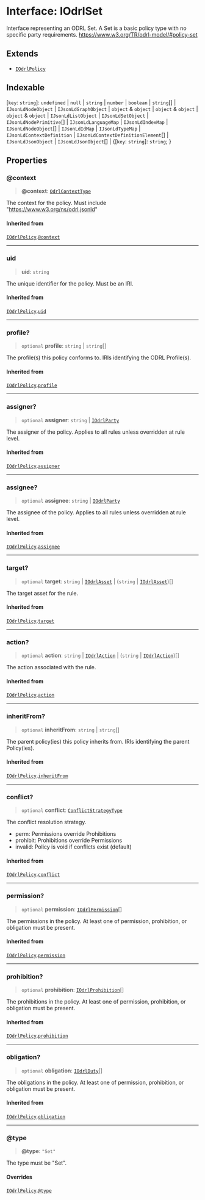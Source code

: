# Interface: IOdrlSet

Interface representing an ODRL Set.
A Set is a basic policy type with no specific party requirements.
https://www.w3.org/TR/odrl-model/#policy-set

## Extends

- [`IOdrlPolicy`](IOdrlPolicy.md)

## Indexable

\[`key`: `string`\]: `undefined` \| `null` \| `string` \| `number` \| `boolean` \| `string`[] \| `IJsonLdNodeObject` \| `IJsonLdGraphObject` \| `object` & `object` \| `object` & `object` \| `object` & `object` \| `IJsonLdListObject` \| `IJsonLdSetObject` \| `IJsonLdNodePrimitive`[] \| `IJsonLdLanguageMap` \| `IJsonLdIndexMap` \| `IJsonLdNodeObject`[] \| `IJsonLdIdMap` \| `IJsonLdTypeMap` \| `IJsonLdContextDefinition` \| `IJsonLdContextDefinitionElement`[] \| `IJsonLdJsonObject` \| `IJsonLdJsonObject`[] \| \{\[`key`: `string`\]: `string`; \}

## Properties

### @context

> **@context**: [`OdrlContextType`](../type-aliases/OdrlContextType.md)

The context for the policy.
Must include "https://www.w3.org/ns/odrl.jsonld"

#### Inherited from

[`IOdrlPolicy`](IOdrlPolicy.md).[`@context`](IOdrlPolicy.md#context)

***

### uid

> **uid**: `string`

The unique identifier for the policy.
Must be an IRI.

#### Inherited from

[`IOdrlPolicy`](IOdrlPolicy.md).[`uid`](IOdrlPolicy.md#uid)

***

### profile?

> `optional` **profile**: `string` \| `string`[]

The profile(s) this policy conforms to.
IRIs identifying the ODRL Profile(s).

#### Inherited from

[`IOdrlPolicy`](IOdrlPolicy.md).[`profile`](IOdrlPolicy.md#profile)

***

### assigner?

> `optional` **assigner**: `string` \| [`IOdrlParty`](IOdrlParty.md)

The assigner of the policy.
Applies to all rules unless overridden at rule level.

#### Inherited from

[`IOdrlPolicy`](IOdrlPolicy.md).[`assigner`](IOdrlPolicy.md#assigner)

***

### assignee?

> `optional` **assignee**: `string` \| [`IOdrlParty`](IOdrlParty.md)

The assignee of the policy.
Applies to all rules unless overridden at rule level.

#### Inherited from

[`IOdrlPolicy`](IOdrlPolicy.md).[`assignee`](IOdrlPolicy.md#assignee)

***

### target?

> `optional` **target**: `string` \| [`IOdrlAsset`](IOdrlAsset.md) \| (`string` \| [`IOdrlAsset`](IOdrlAsset.md))[]

The target asset for the rule.

#### Inherited from

[`IOdrlPolicy`](IOdrlPolicy.md).[`target`](IOdrlPolicy.md#target)

***

### action?

> `optional` **action**: `string` \| [`IOdrlAction`](IOdrlAction.md) \| (`string` \| [`IOdrlAction`](IOdrlAction.md))[]

The action associated with the rule.

#### Inherited from

[`IOdrlPolicy`](IOdrlPolicy.md).[`action`](IOdrlPolicy.md#action)

***

### inheritFrom?

> `optional` **inheritFrom**: `string` \| `string`[]

The parent policy(ies) this policy inherits from.
IRIs identifying the parent Policy(ies).

#### Inherited from

[`IOdrlPolicy`](IOdrlPolicy.md).[`inheritFrom`](IOdrlPolicy.md#inheritfrom)

***

### conflict?

> `optional` **conflict**: [`ConflictStrategyType`](../type-aliases/ConflictStrategyType.md)

The conflict resolution strategy.
- perm: Permissions override Prohibitions
- prohibit: Prohibitions override Permissions
- invalid: Policy is void if conflicts exist (default)

#### Inherited from

[`IOdrlPolicy`](IOdrlPolicy.md).[`conflict`](IOdrlPolicy.md#conflict)

***

### permission?

> `optional` **permission**: [`IOdrlPermission`](IOdrlPermission.md)[]

The permissions in the policy.
At least one of permission, prohibition, or obligation must be present.

#### Inherited from

[`IOdrlPolicy`](IOdrlPolicy.md).[`permission`](IOdrlPolicy.md#permission)

***

### prohibition?

> `optional` **prohibition**: [`IOdrlProhibition`](IOdrlProhibition.md)[]

The prohibitions in the policy.
At least one of permission, prohibition, or obligation must be present.

#### Inherited from

[`IOdrlPolicy`](IOdrlPolicy.md).[`prohibition`](IOdrlPolicy.md#prohibition)

***

### obligation?

> `optional` **obligation**: [`IOdrlDuty`](IOdrlDuty.md)[]

The obligations in the policy.
At least one of permission, prohibition, or obligation must be present.

#### Inherited from

[`IOdrlPolicy`](IOdrlPolicy.md).[`obligation`](IOdrlPolicy.md#obligation)

***

### @type

> **@type**: `"Set"`

The type must be "Set".

#### Overrides

[`IOdrlPolicy`](IOdrlPolicy.md).[`@type`](IOdrlPolicy.md#type)
